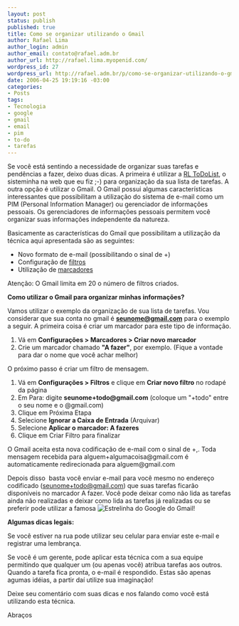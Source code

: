 ```yaml
--- 
layout: post
status: publish
published: true
title: Como se organizar utilizando o Gmail
author: Rafael Lima
author_login: admin
author_email: contato@rafael.adm.br
author_url: http://rafael.lima.myopenid.com/
wordpress_id: 27
wordpress_url: http://rafael.adm.br/p/como-se-organizar-utilizando-o-gmail/
date: 2006-04-25 19:19:16 -03:00
categories: 
- Posts
tags: 
- Tecnologia
- google
- gmail
- email
- pim
- to-do
- tarefas
---
```

Se voc&ecirc; est&aacute; sentindo a necessidade de organizar suas tarefas e pend&ecirc;ncias a fazer, deixo duas dicas. A primeira &eacute; utilizar a <a title="Visitar o site RL Widgets (nova janela)" href="http://rlwidgets.com">RL ToDoList</a>, o sisteminha na web que eu fiz ;-) para organiza&ccedil;&atilde;o da sua lista de tarefas. A outra op&ccedil;&atilde;o &eacute; utilizar o Gmail.
O Gmail possui algumas caracter&iacute;sticas interessantes que possibilitam a utiliza&ccedil;&atilde;o do sistema de e-mail como um PIM (Personal Information Manager) ou gerenciador de informa&ccedil;&otilde;es pessoais. Os gerenciadores de informa&ccedil;&otilde;es pessoais permitem voc&ecirc; organizar suas informa&ccedil;&otilde;es independente da natureza.

Basicamente as caracter&iacute;sticas do Gmail que possibilitam a utiliza&ccedil;&atilde;o da t&eacute;cnica aqui apresentada s&atilde;o as seguintes:
<ul>
	<li>Novo formato de e-mail (possibilitando o sinal de +)</li>
	<li>Configura&ccedil;&atilde;o de <a target="_blank" title="Visitar a Central de Ajuda do Gmail (nova janela)" href="https://mail.google.com/support/bin/answer.py?answer=6579&query=filtros&topic=0&type=f">filtros</a></li>
	<li>Utiliza&ccedil;&atilde;o de <a title="Visitar Central de Ajuda do Gmail (nova janela)" href="https://mail.google.com/support/bin/answer.py?answer=6578&query=marcadores&topic=0&type=f">marcadores</a></li>
</ul>
Aten&ccedil;&atilde;o: O Gmail limita em 20 o n&uacute;mero de filtros criados.

<strong>Como utilizar o Gmail para organizar minhas informa&ccedil;&otilde;es?</strong>

Vamos utilizar o exemplo da organiza&ccedil;&atilde;o de sua lista de tarefas. Vou considerar que sua conta no gmail &eacute; <strong>seunome@gmail.com</strong> para o exemplo a seguir.
A primeira coisa &eacute; criar um marcador para este tipo de informa&ccedil;&atilde;o.
<ol>
	<li>V&aacute; em <span style="font-weight: bold">Configura&ccedil;&otilde;es > Marcadores > Criar novo marcador</span></li>
	<li>Crie um marcador chamado <span style="font-weight: bold">"A fazer"</span>, por exemplo. (Fique a vontade para dar o nome que voc&ecirc; achar melhor)</li>
</ol>
O pr&oacute;ximo passo &eacute; criar um filtro de mensagem.
<ol>
	<li>V&aacute; em <span style="font-weight: bold">Configura&ccedil;&otilde;es > Filtros</span> e clique em <span style="font-weight: bold">Criar novo filtro</span> no rodap&eacute; da p&aacute;gina</li>
	<li>Em Para: digite <span style="font-weight: bold">seunome+todo@gmail.com</span> (coloque um "+todo" entre o seu nome e o @gmail.com)</li>
	<li>Clique em Pr&oacute;xima Etapa</li>
	<li>Selecione <span style="font-weight: bold">Ignorar a Caixa de Entrada</span> (Arquivar)</li>
	<li>Selecione <span style="font-weight: bold">Aplicar o marcador: A fazeres</span></li>
	<li>Clique em Criar Filtro para finalizar</li>
</ol>
O Gmail aceita esta nova codifica&ccedil;&atilde;o de e-mail com o sinal de +,. Toda mensagem recebida para alguem+algumacoisa@gmail.com &eacute; automaticamente redirecionada para alguem@gmail.com

Depois disso&nbsp; basta voc&ecirc; enviar e-mail para voc&ecirc; mesmo no endere&ccedil;o codificado (seunome+todo@gmail.com) que suas tarefas ficar&atilde;o dispon&iacute;veis no marcador A fazer. Voc&ecirc; pode deixar como n&atilde;o lida as tarefas ainda n&atilde;o realizadas e deixar como lida as tarefas j&aacute; realizadas ou se preferir pode utilizar a famosa <img align="top" alt="Estrelinha do Google" title="Estrelinha do Google" src="https://mail.google.com/mail/images/star_on_2.gif" /> do Gmail!

<strong>Algumas dicas legais:</strong>

Se voc&ecirc; estiver na rua pode utilizar seu celular para enviar este e-mail e registrar uma lembran&ccedil;a.

Se voc&ecirc; &eacute; um gerente, pode aplicar esta t&eacute;cnica com a sua equipe permitindo que qualquer um (ou apenas voc&ecirc;) atribua tarefas aos outros. Quando a tarefa fica pronta, o e-mail &eacute; respondido.
Estas s&atilde;o apenas agumas id&eacute;ias, a partir da&iacute; utilize sua imagina&ccedil;&atilde;o!

Deixe seu coment&aacute;rio com suas dicas e nos falando como voc&ecirc; est&aacute; utilizando esta t&eacute;cnica.

Abra&ccedil;os
